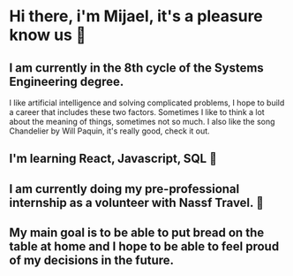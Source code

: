 # Hi there, i'm Mijael, it's a pleasure know us 👋

## I am currently in the 8th cycle of the Systems Engineering degree.

I like artificial intelligence and solving complicated problems, I hope to build a career that includes these two factors.
Sometimes I like to think a lot about the meaning of things, sometimes not so much. I also like the song Chandelier by Will Paquin, it's really good, check it out.

## I'm learning React, Javascript, SQL 🌱
## I am currently doing my pre-professional internship as a volunteer with Nassf Travel. 🔭

## My main goal is to be able to put bread on the table at home and I hope to be able to feel proud of my decisions in the future.
<!--
**mijaeltc/mijaeltc** is a ✨ _special_ ✨ repository because its `README.md` (this file) appears on your GitHub profile.

Here are some ideas to get you started:

- 🔭 I’m currently working on ...
- 🌱 I’m currently learning ...
- 👯 I’m looking to collaborate on ...
- 🤔 I’m looking for help with ...
- 💬 Ask me about ...
- 📫 How to reach me: ...
- 😄 Pronouns: ...
- ⚡ Fun fact: ...
-->
